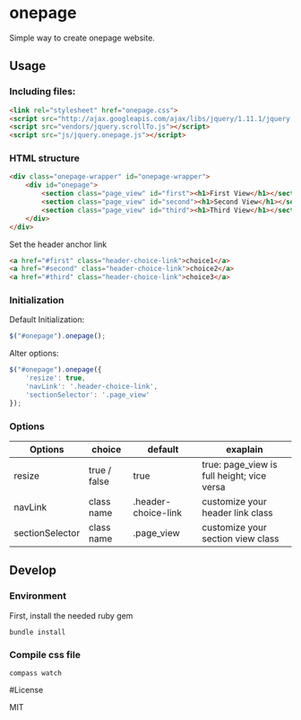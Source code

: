 # onepage

Simple way to create onepage website.

## Usage

### Including files: 

```html
<link rel="stylesheet" href="onepage.css">
<script src="http://ajax.googleapis.com/ajax/libs/jquery/1.11.1/jquery.min.js"></script>
<script src="vendors/jquery.scrollTo.js"></script>
<script src="js/jquery.onepage.js"></script>
```

### HTML structure

```html
<div class="onepage-wrapper" id="onepage-wrapper">
    <div id="onepage">
        <section class="page_view" id="first"><h1>First View</h1></section>
        <section class="page_view" id="second"><h1>Second View</h1></section>
        <section class="page_view" id="third"><h1>Third View</h1></section>
    </div>
</div>
```

Set the header anchor link

```html
<a href="#first" class="header-choice-link">choice1</a>
<a href="#second" class="header-choice-link">choice2</a>
<a href="#third" class="header-choice-link">choice3</a>
```

### Initialization
Default Initialization:

```javascript
$("#onepage").onepage();
```
Alter options:

```javascript
$("#onepage").onepage({
    'resize': true,
    'navLink': '.header-choice-link',
    'sectionSelector': '.page_view'
});
```


### Options

| Options         | choice       | default             | exaplain                                   |
|-----------------|--------------|---------------------|--------------------------------------------|
| resize          | true / false | true                | true: page_view is full height; vice versa |
| navLink         | class name   | .header-choice-link | customize your header link class           |
| sectionSelector | class name   | .page_view          | customize your section view class          |
## Develop
### Environment

First, install the needed ruby gem
    
    bundle install

### Compile css file

    compass watch

    
#License

MIT
